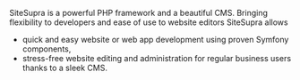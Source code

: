 SiteSupra is a powerful PHP framework and a beautiful CMS. Bringing flexibility to developers and ease of use to website editors SiteSupra allows
* quick and easy website or web app development using proven Symfony components, 
* stress-free website editing and administration for regular business users thanks to a sleek CMS.  
